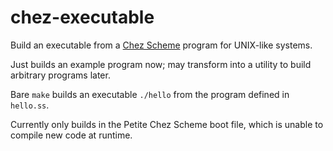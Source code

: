 # chez-executable
Build an executable from a [Chez Scheme](https://github.com/cisco/ChezScheme)
program for UNIX-like systems.

Just builds an example program now; may transform into a utility to build
arbitrary programs later.

Bare `make` builds an executable `./hello` from the program defined in
`hello.ss`.

Currently only builds in the Petite Chez Scheme boot file, which is unable to
compile new code at runtime.
